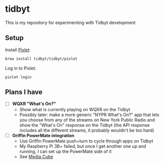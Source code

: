 # tidbyt

This is my repository for experimenting with Tidbyt development

## Setup

Install [Pixlet](https://tidbyt.dev/docs/build/installing-pixlet):

```zsh
brew install tidbyt/tidbyt/pixlet
```

Log in to Pixlet:

```
pixlet login
```

## Plans I have

- [ ] **WQXR "What's On?"**
  - Show what is currently playing on WQXR on the Tidbyt
  - Possibly later: make a more generic "NYPR What's On?" app that lets you choose from any of the streams on New York Public Radio and show the "What's On" response on the Tidbyt (the API response includes all the different streams, it probably wouldn't be too hard)
- [ ] **Griffin PowerMate integration**
  - Use Griffin PowerMate push+turn to cycle through apps on Tidbyt
  - My Raspberry Pi 3B+ failed, but once I get another one up and running, I can set up the PowerMate side of it
  - See [Media Cube](https://github.com/expandrew/media-cube)
